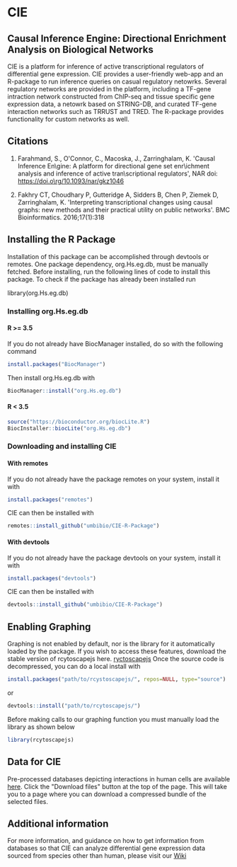 # CIE
## Causal Inference Engine: Directional Enrichment Analysis on Biological Networks

CIE is a platform for inference of active transcriptional regulators of differential gene expression. CIE provides a user-friendly web-app and an R-package to run inference queries on casual regulatory netowrks. Several regulatory networks are provided in the platform, including a TF-gene intraction network constructed from ChIP-seq and tissue specific gene expression data, a netowrk based on STRING-DB, and curated TF-gene interaction networks such as TRRUST and TRED. The R-package provides functionality for custom networks as well. 

## Citations 
1) Farahmand, S., O'Connor, C., Macoska, J., Zarringhalam, K. 'Causal Inference En\gine: A platform for directional gene set enr\ichment analysis and inference of active tran\scriptional regulators', NAR doi:  https://doi.o\rg/10.1093/nar/gkz1046

2) Fakhry CT, Choudhary P, Gutteridge A, Sidders B, Chen P, Ziemek D, Zarringhalam, K. 'Interpreting transcriptional changes using causal graphs: new methods and their practical utility on public networks'. BMC Bioinformatics. 2016;17(1):318

## Installing the R Package

Installation of this package can be accomplished through devtools or remotes. One package dependency, org.Hs.eg.db, must be manually fetched.  Before installing, run the following lines of code to install this package.  To check if the package has already been installed run

library(org.Hs.eg.db)

### Installing org.Hs.eg.db

#### R >= 3.5
If you do not already have BiocManager installed, do so with the following command
```R
install.packages("BiocManager")
```
Then install org.Hs.eg.db with
```R
BiocManager::install("org.Hs.eg.db")
```

#### R < 3.5
```R
source("https://bioconductor.org/biocLite.R")
BiocInstaller::biocLite("org.Hs.eg.db")
```

### Downloading and installing CIE
#### With remotes
If you do not already have the package remotes on your system, install it with
```R
install.packages("remotes")
```
CIE can then be installed with
```R
remotes::install_github("umbibio/CIE-R-Package")
```
#### With devtools
If you do not already have the package devtools on your system, install it with
```R
install.packages("devtools")
```
CIE can then be installed with
```R
devtools::install_github("umbibio/CIE-R-Package")
```

## Enabling Graphing
Graphing is not enabled by default, nor is the library for it automatically loaded by the package.  If you wish to access these features, download the stable version of rcytoscapejs here.
[ryctoscapejs](https://github.com/cytoscape/cyjShiny/releases/tag/v0.0.7)
Once the source code is decompressed, you can do a local install with
```R
install.packages("path/to/rcystoscapejs/", repos=NULL, type="source")
```
or
```R
devtools::install("path/to/rcytoscapejs/")
```
Before making calls to our graphing function you must manually load the library as shown below
```R
library(rcytoscapejs)
```

## Data for CIE
Pre-processed databases depicting interactions in human cells are available [here](https://markov.math.umb.edu/app/cie).  Click the "Download files" button at the top of the page.  This will take you to a page where you can download a compressed bundle of the selected files.

## Additional information
For more information, and guidance on how to get information from databases so that CIE can analyze differential gene expression data sourced from species other than human, please visit our [Wiki](https://github.com/umbibio/CIE/wiki)
